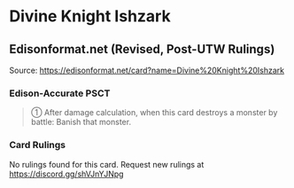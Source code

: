 # Divine Knight Ishzark

## Edisonformat.net (Revised, Post-UTW Rulings)

Source: https://edisonformat.net/card?name=Divine%20Knight%20Ishzark

### Edison-Accurate PSCT

> ① After damage calculation, when this card destroys a monster by battle: Banish that monster.

### Card Rulings

No rulings found for this card. Request new rulings at https://discord.gg/shVJnYJNpg
            
